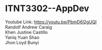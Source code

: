 # ITNT3302--AppDev
Youtube Link: https://youtu.be/PbmD6l2gUQI<br>
Randolf Andrew Caraig<br>
Khen Justine Castillo<br>
Yaniq Yuan Shao<br>
Jhon Loyd Bunyi<br>
